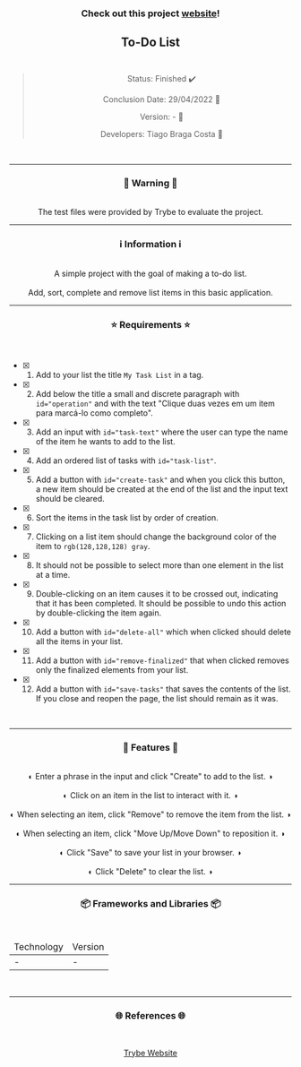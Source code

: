 <div align="center">
  <h3>
    Check out this project <a href="https://ztiagok.github.io/trybe-04.todo-list/"> website</a>! 
  <h3>
  <h2>
    To-Do List
    <br><br>
  </h2>

  > Status: Finished ✔️
  >
  > Conclusion Date: 29/04/2022 📆
  >
  > Version: - 🧪
  >
  > Developers: Tiago Braga Costa 👤

  <br>
  <hr>
  <h3>
    🚨 Warning 🚨
  </h3>
  <br>
  <span> The test files were provided by Trybe to evaluate the project. </span>
  <br>
  <hr>
  <h3>
    ℹ️ Information ℹ️
  </h3>
  <br>
  <span> A simple project with the goal of making a to-do list. </span> 
  <br><br>
  <span> Add, sort, complete and remove list items in this basic application. </span>
  <br>
  <hr>
  <h3>
    ⭐ Requirements ⭐
  </h3>
  <div align="left">
  <br>
  
- [X] 1. Add to your list the title `My Task List` in a tag.
- [X] 2. Add below the title a small and discrete paragraph with `id="operation"` and with the text "Clique duas vezes em um item para marcá-lo como completo".
- [X] 3. Add an input with `id="task-text"` where the user can type the name of the item he wants to add to the list.
- [X] 4. Add an ordered list of tasks with `id="task-list"`.
- [X] 5. Add a button with `id="create-task"` and when you click this button, a new item should be created at the end of the list and the input text should be cleared.
- [X] 6. Sort the items in the task list by order of creation.
- [X] 7. Clicking on a list item should change the background color of the item to `rgb(128,128,128) gray`.
- [X] 8. It should not be possible to select more than one element in the list at a time.
- [X] 9. Double-clicking on an item causes it to be crossed out, indicating that it has been completed. It should be possible to undo this action by double-clicking the item again.
- [X] 10. Add a button with `id="delete-all"` which when clicked should delete all the items in your list.
- [X] 11. Add a button with `id="remove-finalized"` that when clicked removes only the finalized elements from your list.
- [X] 12. Add a button with `id="save-tasks"` that saves the contents of the list. If you close and reopen the page, the list should remain as it was.
  </div>
  <br>
  <hr>
  <h3>
    📄 Features 📄
  </h3>
  <br>
  <span> ◐ Enter a phrase in the input and click "Create" to add to the list. ◑ </span>
  <br><br>
  <span> ◐ Click on an item in the list to interact with it. ◑ </span>
  <br><br>
  <span> ◐ When selecting an item, click "Remove" to remove the item from the list. ◑ </span>
  <br><br>
  <span> ◐ When selecting an item, click "Move Up/Move Down" to reposition it. ◑ </span>
  <br><br>
  <span> ◐ Click "Save" to save your list in your browser. ◑ </span>
  <br><br>
  <span> ◐ Click "Delete" to clear the list. ◑ </span>
  <br>
  <hr>
  <h3>
    📦 Frameworks and Libraries 📦
  </h3>
  <br>
  <table>
    <thead>
      <td> Technology </td>
      <td> Version </td>
    </thead>
    <tbody>
      <tr>
        <td> - </td>
        <td> - </td>
      </tr>
    </tbody>
  </table>
  <br>
  <hr>
  <h3>
    🌐 References 🌐
  </h3>
    <br>
    <p> <a href="https://www.betrybe.com/"> Trybe Website </a> </p>
</div>

